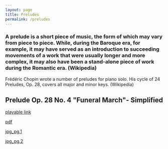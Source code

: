 ```yaml
---
layout: page
title: Preludes
permalink: /preludes
---
```


<h3>A prelude is a short piece of music, the form of which may vary from piece to piece. While, during the Baroque era, for example, it may have served as an introduction to succeeding movements of a work that were usually longer and more complex, it may also have been a stand-alone piece of work during the Romantic era. (Wikipedia)</h3>
<p>Frédéric Chopin wrote a number of preludes for piano solo. His cycle of 24 Preludes, Op. 28, covers all major and minor keys. (Wikipedia)</p>

<h2>Prelude Op. 28 No. 4 "Funeral March"- Simplified</h2>
<div class="experience-wrapper">
   <div class="experience-row">
      <div class="icon-wrapper"><i class="fa-solid fa-link"></i></div> 
      <p><a class="rainbow-underline" href="https://www.noteflight.com/music/titles/3778285e-b45c-4b20-b273-3a035161158d/prelude-op-28-no-4-funeral-march-simplified" target="_blank">playable link</a></p>
   </div>
   <div class="experience-row">
      <div class="icon-wrapper"><i class="fa-solid fa-file"></i></div>
      <p><a class="rainbow-underline" href="./assets/Prelude Op. 28 No. 4 _Funeral March_- Simplified.pdf" download>pdf</a></p>
   </div>
   <div class="experience-row">
      <div class="icon-wrapper"><i class="fa-regular fa-image"></i></div>
      <p><a class="rainbow-underline" href="./assets/Prelude Op. 28 No. 4 _Funeral March_- Simplified_page-1.jpg" target="_blank">jpg_pg.1</a></p>
      <p><a class="rainbow-underline" href="./assets/Prelude Op. 28 No. 4 _Funeral March_- Simplified_page-2.jpg" target="_blank">jpg_pg.2</a></p>
   </div>
</div>
